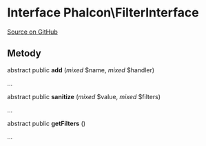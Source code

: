 # Interface **Phalcon\\FilterInterface**

<a href="https://github.com/phalcon/cphalcon/blob/master/phalcon/filterinterface.zep" class="btn btn-default btn-sm">Source on GitHub</a>

## Metody

abstract public **add** (*mixed* $name, *mixed* $handler)

...

abstract public **sanitize** (*mixed* $value, *mixed* $filters)

...

abstract public **getFilters** ()

...